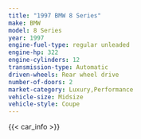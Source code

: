 ```yaml
---
title: "1997 BMW 8 Series"
make: BMW
model: 8 Series
year: 1997
engine-fuel-type: regular unleaded
engine-hp: 322
engine-cylinders: 12
transmission-type: Automatic
driven-wheels: Rear wheel drive
number-of-doors: 2
market-category: Luxury,Performance
vehicle-size: Midsize
vehicle-style: Coupe
---
```


{{< car_info >}}
